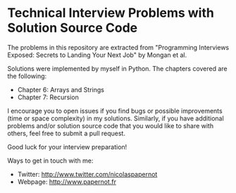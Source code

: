 # Technical Interview Problems with Solution Source Code

The problems in this repository are extracted from "Programming Interviews
Exposed: Secrets to Landing Your Next Job" by Mongan et al. 

Solutions were implemented by myself in Python. The chapters covered are the
following: 
* Chapter 6: Arrays and Strings 
* Chapter 7: Recursion

I encourage you to open issues if you find bugs or possible improvements (time
or space complexity) in my solutions. Similarly, if you have additional
problems and/or solution source code that you would like to share with others,
feel free to submit a pull request. 

Good luck for your interview preparation!

Ways to get in touch with me:
* Twitter: <http://www.twitter.com/nicolaspapernot>
* Webpage: <http://www.papernot.fr> 


